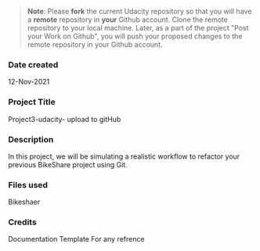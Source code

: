 >**Note**: Please **fork** the current Udacity repository so that you will have a **remote** repository in **your** Github account. Clone the remote repository to your local machine. Later, as a part of the project "Post your Work on Github", you will push your proposed changes to the remote repository in your Github account.

### Date created
12-Nov-2021

### Project Title
Project3-udacity- upload to gitHub

### Description
In this project, we will be simulating a realistic workflow to refactor your previous BikeShare project using Git.

### Files used
Bikeshaer

### Credits
Documentation Template For any refrence 

